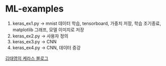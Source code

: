 # ML-examples

1. keras_ex1.py
-> mnist 데이터 학습, tensorboard, 가중치 저장, 학습 조기종료, matplotlib 그래프, 모델 이미지로 저장 
2. keras_ex2.py
-> 사용자 정의
3. keras_ex3.py
-> CNN
4. keras_ex4.py
-> CNN, 데이터 증강

[김태영의 케라스 블로그](https://tykimos.github.io/index.html)
